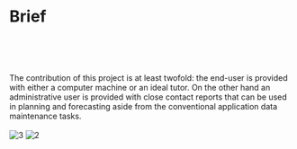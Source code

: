 # Brief
</br>
</br></br>

The contribution of this project is at least twofold: the end-user is provided with either a
computer machine or an ideal tutor. On the other hand an administrative user is provided with
close contact reports that can be used in planning and forecasting aside from the conventional application data maintenance tasks.</br></br>
![3](https://user-images.githubusercontent.com/26520289/65835695-a8471980-e2e9-11e9-82b4-7add7a6885e3.png)
![2](https://user-images.githubusercontent.com/26520289/65835718-df1d2f80-e2e9-11e9-8a4c-961bdffa2bab.png)
